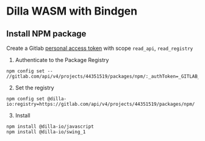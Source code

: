 # Dilla WASM with Bindgen

## Install NPM package

Create a Gitlab [personal access token](https://gitlab.com/-/profile/personal_access_tokens) with scope `read_api`, `read_registry`

1. Authenticate to the Package Registry

```shell
npm config set -- //gitlab.com/api/v4/projects/44351519/packages/npm/:_authToken=_GITLAB_PERSONAL_TOKEN_
```

2. Set the registry

```shell
npm config set @dilla-io:registry=https://gitlab.com/api/v4/projects/44351519/packages/npm/
```

3. Install

```shell
npm install @dilla-io/javascript
npm install @dilla-io/swing_1
```
